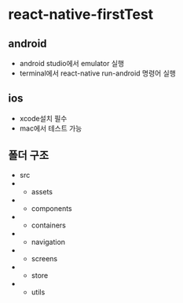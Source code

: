 # react-native-firstTest

## android
- android studio에서 emulator 실행
- terminal에서 react-native run-android 명령어 실행

## ios
- xcode설치 필수
- mac에서 테스트 가능

## 폴더 구조
- src
- - assets
- - components
- - containers
- - navigation
- - screens
- - store
- - utils
